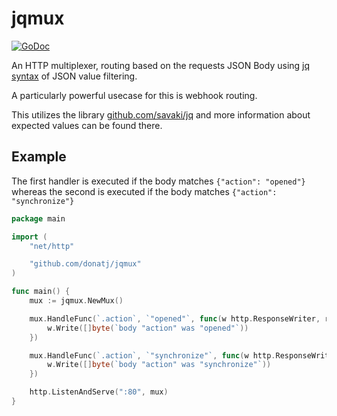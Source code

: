 # jqmux

[![GoDoc](https://godoc.org/github.com/donatj/jqmux?status.svg)](https://godoc.org/github.com/donatj/jqmux)

An HTTP multiplexer, routing based on the requests JSON Body using [jq syntax](https://stedolan.github.io/jq/manual/) of JSON value filtering.

A particularly powerful usecase for this is webhook routing.

This utilizes the library [github.com/savaki/jq](https://github.com/savaki/jq) and more information about expected values can be found there.

## Example

The first handler is executed if the body matches `{"action": "opened"}` whereas the second is executed if the body matches `{"action": "synchronize"}`

```go
package main

import (
	"net/http"

	"github.com/donatj/jqmux"
)

func main() {
	mux := jqmux.NewMux()

	mux.HandleFunc(`.action`, `"opened"`, func(w http.ResponseWriter, r *http.Request) {
		w.Write([]byte(`body "action" was "opened"`))
	})

	mux.HandleFunc(`.action`, `"synchronize"`, func(w http.ResponseWriter, r *http.Request) {
		w.Write([]byte(`body "action" was "synchronize"`))
	})

	http.ListenAndServe(":80", mux)
}
```
